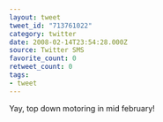 ```yaml
---
layout: tweet
tweet_id: "713761022"
category: twitter
date: 2008-02-14T23:54:28.000Z
source: Twitter SMS
favorite_count: 0
retweet_count: 0
tags:
- tweet
---
```


Yay, top down motoring in mid february!
